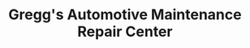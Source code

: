 ---
title: "Gregg's Automotive Maintenance Repair Center"
url: /punta-gorda/greggs-automotive-maintenance-repair-center/
shop: Autowerkstatt
---